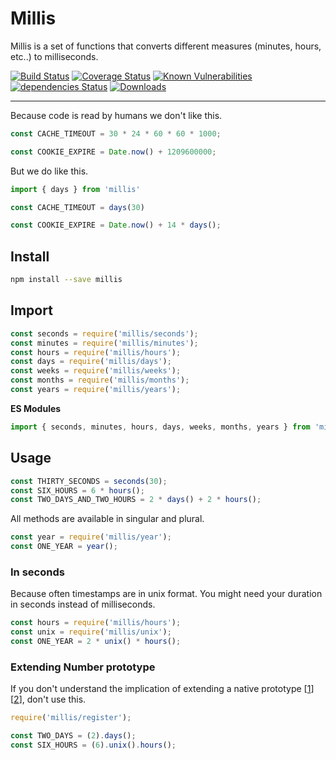 # Millis

Millis is a set of functions that converts different measures (minutes, hours, etc..) to milliseconds.

[![Build Status](https://travis-ci.org/Moeriki/node-millis.svg?branch=master)](https://travis-ci.org/Moeriki/node-millis) [![Coverage Status](https://coveralls.io/repos/github/Moeriki/node-millis/badge.svg?branch=master)](https://coveralls.io/github/Moeriki/node-millis?branch=master) [![Known Vulnerabilities](https://snyk.io/test/github/moeriki/node-millis/badge.svg)](https://snyk.io/test/github/moeriki/node-millis) [![dependencies Status](https://david-dm.org/moeriki/node-millis/status.svg)](https://david-dm.org/moeriki/node-millis) [![Downloads](http://img.shields.io/npm/dm/node-millis.svg?style=flat)](https://www.npmjs.org/package/millis)

---

Because code is read by humans we don't like this.

```javascript
const CACHE_TIMEOUT = 30 * 24 * 60 * 60 * 1000;

const COOKIE_EXPIRE = Date.now() + 1209600000;
```

But we do like this.

```javascript
import { days } from 'millis'

const CACHE_TIMEOUT = days(30)

const COOKIE_EXPIRE = Date.now() + 14 * days();
```

## Install

```sh
npm install --save millis
```

## Import

```javascript
const seconds = require('millis/seconds');
const minutes = require('millis/minutes');
const hours = require('millis/hours');
const days = require('millis/days');
const weeks = require('millis/weeks');
const months = require('millis/months');
const years = require('millis/years');
```

**ES Modules**

```javascript
import { seconds, minutes, hours, days, weeks, months, years } from 'millis';
```

## Usage

```javascript
const THIRTY_SECONDS = seconds(30);
const SIX_HOURS = 6 * hours();
const TWO_DAYS_AND_TWO_HOURS = 2 * days() + 2 * hours();
```

All methods are available in singular and plural.

```javascript
const year = require('millis/year');
const ONE_YEAR = year();
```

### In seconds

Because often timestamps are in unix format. You might need your duration in seconds instead of milliseconds.

```javascript
const hours = require('millis/hours');
const unix = require('millis/unix');
const ONE_YEAR = 2 * unix() * hours();
```

### Extending Number prototype

If you don't understand the implication of extending a native prototype \[[1](http://perfectionkills.com/extending-native-builtins/)\] \[[2](http://stackoverflow.com/questions/14034180/why-is-extending-native-objects-a-bad-practice)\], don't use this.

```javascript
require('millis/register');

const TWO_DAYS = (2).days();
const SIX_HOURS = (6).unix().hours();
```
